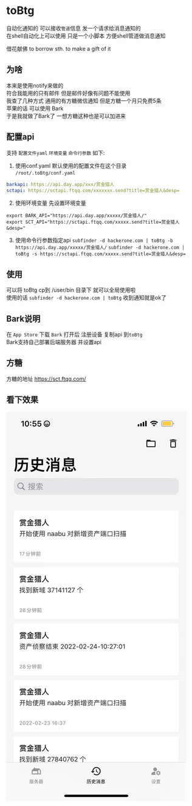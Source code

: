 <!--
 * @Date: 2022-02-24 10:18:54
 * @LastEditors: recar
 * @LastEditTime: 2022-02-24 16:11:00
-->
# toBtg

自动化通知的 可以接收`管道`信息 发一个请求给消息通知的  
在shell自动化上可以使用 
只是一个小脚本 方便shell管道做消息通知   

借花献佛
to borrow sth. to make a gift of it 

## 为啥
本来是使用notify来做的  
符合我能用的只有邮件 但是邮件好像有问题不能使用  
我查了几种方式 通用的有方糖微信通知 但是方糖一个月只免费5条  
苹果的话 可以使用 Bark  
于是我就做了Bark了 一想方糖这种也是可以加进来  

## 配置api
支持 `配置文件yaml` `环境变量` `命令行参数` 如下:  

1. 使用conf.yaml
默认使用的配置文件在这个目录  
`/root/.toBtg/conf.yaml`  
```yaml
barkapi: https://api.day.app/xxx/赏金猎人
sctapi: https://sctapi.ftqq.com/xxxxxxx.send?title=赏金猎人&desp=
```

2. 使用环境变量
先设置环境变量
```shell
export BARK_API="https://api.day.app/xxxxx/赏金猎人/"
export SCT_API="https://sctapi.ftqq.com/xxxxx.send?title=赏金猎人&desp="
```


3. 使用命令行参数指定api
`subfinder -d hackerone.com | toBtg -b https://api.day.app/xxxxx/赏金猎人/`
`subfinder -d hackerone.com | toBtg -s https://sctapi.ftqq.com/xxxxx.send?title=赏金猎人&desp=`

## 使用
可以将 toBtg cp到 /user/bin 目录下 就可以全局使用啦  
使用的话 `subfinder -d hackerone.com | toBtg`
收到通知就是ok了  


## Bark说明

在 `App Store` 下载 `Bark` 打开后 注册设备 复制api 到`toBtg`  
Bark支持自己部署后端服务器 并设置api  

## 方糖
方糖的地址 https://sct.ftqq.com/  


## 看下效果
![avatar](bark.jpg)
